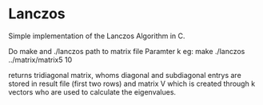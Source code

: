 # Lanczos

Simple implementation of the Lanczos Algorithm in C.

Do make and ./lanczos path to matrix file Paramter k
eg: 
make
./lanczos ../matrix/matrix5 10

returns tridiagonal matrix, whoms diagonal and subdiagonal entrys are stored in result file (first two rows) and matrix V which is created through k vectors who are used to calculate the eigenvalues.

